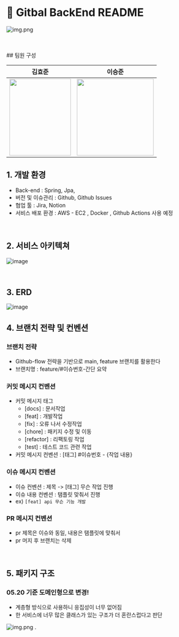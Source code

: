 






# 📖 Gitbal BackEnd README


![img.png](img/img.png)

<br>


<br>
## 팀원 구성

<div align="center">

|                       **김효준**                       |                        **이승준**                        |
|:---------------------------------------------------:|:-----------------------------------------------------:|
| <img src="img/hyojun.png" width=160px height=200px> | <img src="img/seungjun.png" widht=200px height=200px> |

</div>


## 1. 개발 환경

- Back-end : Spring, Jpa, 
- 버전 및 이슈관리 : Github, Github Issues
- 협업 툴 : Jira, Notion 
- 서비스 배포 환경 : AWS - EC2 , Docker , Github Actions 사용 예정 
 <br>

## 2. 서비스 아키텍쳐
![image](https://github.com/user-attachments/assets/1fe4896c-4a5c-4756-9337-6c02970a47e6)

<br>

 ## 3. ERD
 
![image](https://github.com/user-attachments/assets/5c8108bb-c155-4127-a7e6-d730e5de3f1e)

## 4. 브랜치 전략 및 컨벤션

### 브랜치 전략

- Github-flow 전략을 기반으로 main, feature 브랜치를 활용한다
- 브랜치명 : feature/#이슈번호-간단 요약

### 커밋 메시지 컨벤션
- 커밋 메시지 태그 
  - [docs] : 문서작업
  - [feat] : 개발작업
  - [fix] : 오류 나서 수정작업
  - [chore] : 패키지 수정 및 이동
  - [refactor] : 리팩토링 작업
  - [test] : 테스트 코드 관련 작업
- 커밋 메시지 컨벤션 : [태그] #이슈번호 - {작업 내용}

### 이슈 메시지 컨벤션
- 이슈 컨벤션 : 제목 -> [태그] 무슨 작업 진행
- 이슈 내용 컨벤션 : 탬플릿 맞춰서 진행
- ex) `[feat] api 무슨 기능 개발`

### PR 메시지 컨벤션
- pr 제목은 이슈와 동일, 내용은 탬플릿에 맞춰서
- pr 머지 후 브랜치는 삭제

<br>



## 5. 패키지 구조

### 05.20 기준 도메인형으로 변경!

- 계층형 방식으로 사용하니 응집성이 너무 없어짐
- 한 서비스에 너무 많은 클래스가 있는 구조가 더 혼란스럽다고 판단

![img.png](img/domainPackage.png)
.






